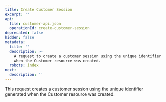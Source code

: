 ```yaml
---
title: Create Customer Session
excerpt: ''
api:
  file: customer-api.json
  operationId: create-customer-session
deprecated: false
hidden: false
metadata:
  title: ''
  description: >-
    A request to create a customer session using the unique identifier generated
    when the Customer resource was created.
  robots: index
next:
  description: ''
---
```

This request creates a customer session using the unique identifier generated when the Customer resource was created.